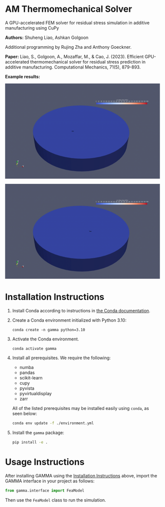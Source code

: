 # AM Thermomechanical Solver
A GPU-accelerated FEM solver for residual stress simulation in additive manufacturing using CuPy

**Authors:**
Shuheng Liao, Ashkan Golgoon

Additional programming by Rujing Zha and Anthony Goeckner.

**Paper:**
Liao, S., Golgoon, A., Mozaffar, M., & Cao, J. (2023). Efficient GPU-accelerated thermomechanical solver for residual stress prediction in additive manufacturing. Computational Mechanics, 71(5), 879-893.

**Example results:**
<p align="middle">
  <img src="docs/files/L_contour.gif" width="600" />
</p>
<p align="middle">
  <img src="docs/files/L_zigzag.gif" width="600" />
</p>


# Installation Instructions

1) Install Conda according to instructions in [the Conda documentation](https://docs.conda.io/en/latest/miniconda.html).

2) Create a Conda environment initialized with Python 3.10:
   ```
   conda create -n gamma python=3.10
   ```

3) Activate the Conda environment.
   ```
   conda activate gamma
   ```

4) Install all prerequisites. We require the following:
    * numba
    * pandas
    * scikit-learn
    * cupy
    * pyvista
    * pyvirtualdisplay
    * zarr

   All of the listed prerequisites may be installed easily using `conda`, as seen below:
   ```bash
   conda env update -f ./environment.yml
   ```

5) Install the `gamma` package:
   ```bash
   pip install -e .
   ```


# Usage Instructions

After installing GAMMA using the [Installation Instructions](#installation-instructions) above, import the GAMMA interface in your project as follows:

```python
from gamma.interface import FeaModel
```

Then use the `FeaModel` class to run the simulation.
